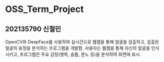 # OSS_Term_Project

## 202135790 신철민

OpenCV와 DeepFace를 사용하여 실시간으로 웹캠을 통해 얼굴을 검출하고, 검출된 얼굴의 표정을 분석하는 프로그램을 개발함. 사용자는 웹캠을 통해 자신의 얼굴을 인식시키고, 프로그램은 주요 감정(행복, 슬픔, 분노 등)을 분석하여 화면에 표시.
